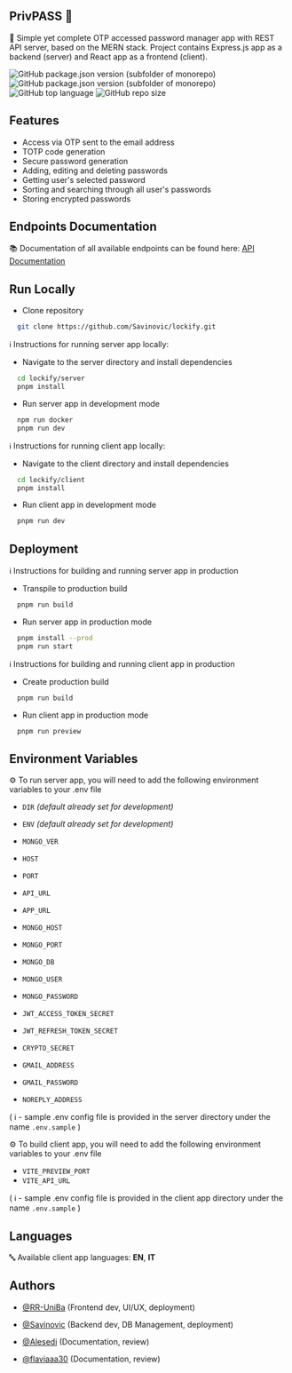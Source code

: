 ## PrivPASS 🔐

📌 Simple yet complete OTP accessed password manager app with REST API server, based on the MERN stack. Project contains
Express.js app as a backend (server) and React app as a frontend (client).

![GitHub package.json version (subfolder of monorepo)](https://img.shields.io/github/package-json/v/Savinovic/PassManager?color=orange&filename=server%2Fpackage.json&label=server%20version)
![GitHub package.json version (subfolder of monorepo)](https://img.shields.io/github/package-json/v/Savinovic/PassManager?color=orange&filename=client%2Fpackage.json&label=client%20version)
![GitHub top language](https://img.shields.io/github/languages/top/Savinovic/PassManager)
![GitHub repo size](https://img.shields.io/github/repo-size/Savinovic/PassManager)

## Features

- Access via OTP sent to the email address
- TOTP code generation
- Secure password generation
- Adding, editing and deleting passwords
- Getting user's selected password
- Sorting and searching through all user's passwords
- Storing encrypted passwords

## Endpoints Documentation

📚 Documentation of all available endpoints can be found here:
[API Documentation](https://documenter.getpostman.com/view/20607862/2s93m7X29r)

## Run Locally

- Clone repository

```bash
  git clone https://github.com/Savinovic/lockify.git
```

ℹ️ Instructions for running server app locally:

- Navigate to the server directory and install dependencies

```bash
  cd lockify/server
  pnpm install
```

- Run server app in development mode

```bash
  npm run docker
  pnpm run dev
```

ℹ️ Instructions for running client app locally:

- Navigate to the client directory and install dependencies

```bash
  cd lockify/client
  pnpm install
```

- Run client app in development mode

```bash
  pnpm run dev
```

## Deployment

ℹ️ Instructions for building and running server app in production

- Transpile to production build

```bash
  pnpm run build
```

- Run server app in production mode

```bash
  pnpm install --prod
  pnpm run start
```

ℹ️ Instructions for building and running client app in production

- Create production build

```bash
  pnpm run build
```

- Run client app in production mode

```bash
  pnpm run preview
```

## Environment Variables

⚙️ To run server app, you will need to add the following environment variables to your .env file

- `DIR` _(default already set for development)_
- `ENV` _(default already set for development)_

- `MONGO_VER`

- `HOST`
- `PORT`
- `API_URL`
- `APP_URL`

- `MONGO_HOST`
- `MONGO_PORT`
- `MONGO_DB`
- `MONGO_USER`
- `MONGO_PASSWORD`

- `JWT_ACCESS_TOKEN_SECRET`
- `JWT_REFRESH_TOKEN_SECRET`
- `CRYPTO_SECRET`
- `GMAIL_ADDRESS`
- `GMAIL_PASSWORD`
- `NOREPLY_ADDRESS`

( ℹ️ - sample .env config file is provided in the server directory under the name `.env.sample` )

⚙️ To build client app, you will need to add the following environment variables to your .env file

- `VITE_PREVIEW_PORT`
- `VITE_API_URL`

( ℹ️ - sample .env config file is provided in the client app directory under the name `.env.sample` )

## Languages

🔤 Available client app languages: **EN**, **IT**

## Authors

- [@RR-UniBa](https://www.github.com/RR-UniBa) (Frontend dev, UI/UX, deployment)

- [@Savinovic](https://www.github.com/Savinovic) (Backend dev, DB Management, deployment)

- [@Alesedi](https://www.github.com/Alesedi) (Documentation, review)

- [@flaviaaa30](https://www.github.com/flaviaaa30) (Documentation, review)

